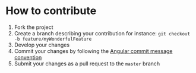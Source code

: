 # How to contribute

1. Fork the project
2. Create a branch describing your contribution for instance: `git checkout -b feature/myWonderfulFeature`
3. Develop your changes
4. Commit your changes by following the [Angular commit message convention](https://gist.github.com/stephenparish/9941e89d80e2bc58a153) 
5. Submit your changes as a pull request to the `master` branch